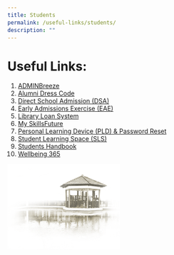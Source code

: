 ```yaml
---
title: Students
permalink: /useful-links/students/
description: ""
---
```

# **Useful Links:**

1. [ADMINBreeze](https://cchy.adminbreeze.com/)
2. [Alumni Dress Code](/our-community/chung-cheng-family/chung-cheng-high-school-yishun-alumni)
3. [Direct School Admission (DSA)](/admission/direct-school-admission-dsa)
4. [Early Admissions Exercise (EAE)](https://eae.polytechnic.edu.sg/eaeStudIns/menu.jsp)
5. [Library Loan System](https://schoolibrary.moe.edu.sg/chungchenghighyishun)
6. [My SkillsFuture](https://www.myskillsfuture.gov.sg/content/student/en/secondary.html)
7. [Personal Learning Device (PLD) &amp; Password Reset](/personal-learning-device-pld-password-reset/)
8. [Student Learning Space (SLS)](https://vle.learning.moe.edu.sg/login)
9. [Students Handbook]([](/files/cchy%20e-handbook%202023_21apr.pdf))
10. [Wellbeing 365](/our-curriculum/student-development/wellbeing-365)



<img src="/images/pavilion.png" style="width:50%">